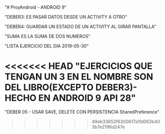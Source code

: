"# ProyAndroid - ANDROID 9"

"DEBER3: ES PASAR DATOS DESDE UN ACTIVITY A OTRO"

"DEBER4: GUARDAR UN ESTADO DE UN ACTIVITY AL GIRAR PANTALLA"

"SUMA ES LA SUMA DE DOS NUMEROS"

"LISTA EJERCICIO DEL DIA 2019-05-30"

<<<<<<< HEAD
"EJERCICIOS QUE TENGAN UN 3 EN EL NOMBRE SON DEL LIBRO(EXCEPTO DEBER3)- HECHO EN ANDROID 9 API 28"
=======
"DEBER 05 - USAR SAVE, DELETE CON PERSISTENCIA SharedPreference"
>>>>>>> 49eb33652f6300617a1fd063b403b7e2196d247e
